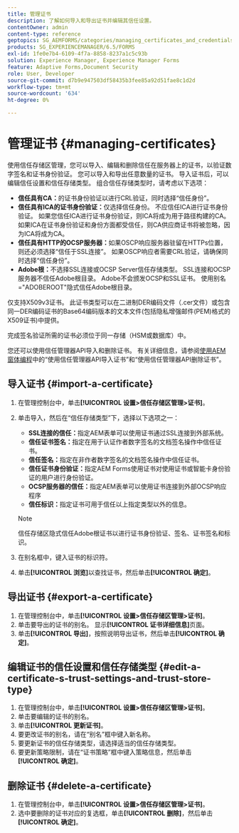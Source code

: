 ```yaml
---
title: 管理证书
description: 了解如何导入和导出证书并编辑其信任设置。
contentOwner: admin
content-type: reference
geptopics: SG_AEMFORMS/categories/managing_certificates_and_credentials
products: SG_EXPERIENCEMANAGER/6.5/FORMS
exl-id: 1fe0e7b4-6109-4f7a-8858-8237a1c5c93b
solution: Experience Manager, Experience Manager Forms
feature: Adaptive Forms,Document Security
role: User, Developer
source-git-commit: d7b9e947503df58435b3fee85a92d51fae8c1d2d
workflow-type: tm+mt
source-wordcount: '634'
ht-degree: 0%

---
```


# 管理证书 {#managing-certificates}

使用信任存储区管理，您可以导入、编辑和删除信任在服务器上的证书，以验证数字签名和证书身份验证。 您可以导入和导出任意数量的证书。 导入证书后，可以编辑信任设置和信任存储类型。 组合信任存储类型时，请考虑以下选项：

* **信任具有CA：**&#x200B;的证书身份验证以进行CRL验证，同时选择“信任身份”。
* **信任具有ICA的证书身份验证：**&#x200B;仅选择信任身份。 不应信任ICA进行证书身份验证。 如果您信任ICA进行证书身份验证，则ICA将成为用于路径构建的CA。 如果ICA在证书身份验证和身份方面都受信任，则CA供应商证书将被忽略，因为ICA将成为CA。
* **信任具有HTTP的OCSP服务器：**&#x200B;如果OSCP响应服务器驻留在HTTPs位置，则还必须选择“信任于SSL连接”。 如果OSCP响应者需要CRL验证，请确保同时选择“信任身份”。
* **Adobe根：**&#x200B;不选择SSL连接或OCSP Server信任存储类型。 SSL连接和OCSP服务器不信任Adobe根目录。 Adobe不会颁发OCSP和SSL证书。 使用别名=&quot;ADOBEROOT&quot;隐式信任Adobe根目录。

仅支持X509v3证书。 此证书类型可以在二进制DER编码文件（.cer文件）或包含同一DER编码证书的Base64编码版本的文本文件(包括隐私增强邮件(PEM)格式的X509证书)中提供。

完成签名验证所需的证书必须位于同一存储（HSM或数据库）中。

您还可以使用信任管理器API导入和删除证书。 有关详细信息，请参阅[使用AEM窗体编程](https://www.adobe.com/go/learn_aemforms_programming_63)中的“使用信任管理器API导入证书”和“使用信任管理器API删除证书”。

## 导入证书 {#import-a-certificate}

1. 在管理控制台中，单击&#x200B;**[!UICONTROL 设置>信任存储区管理>证书]**。
1. 单击导入，然后在“信任存储类型”下，选择以下选项之一：

   * **SSL连接的信任：**&#x200B;指定AEM表单可以使用证书通过SSL连接到外部系统。
   * **信任证书签名：**&#x200B;指定在用于认证作者数字签名的文档签名操作中信任证书。
   * **信任签名：**&#x200B;指定在非作者数字签名的文档签名操作中信任证书。
   * **信任证书身份验证：**&#x200B;指定AEM Forms使用证书对使用证书或智能卡身份验证的用户进行身份验证。
   * **OCSP服务器的信任：**&#x200B;指定AEM表单可以使用证书连接到外部OCSP响应程序
   * **信任标识：**&#x200B;指定证书可用于信任以上指定类型以外的信息。

   >[!NOTE]
   >
   >信任存储区隐式信任Adobe根证书以进行证书身份验证、签名、证书签名和标识。

1. 在别名框中，键入证书的标识符。
1. 单击&#x200B;**[!UICONTROL 浏览]**&#x200B;以查找证书，然后单击&#x200B;**[!UICONTROL 确定]**。

## 导出证书 {#export-a-certificate}

1. 在管理控制台中，单击&#x200B;**[!UICONTROL 设置>信任存储区管理>证书]**。
1. 单击要导出的证书的别名。 显示&#x200B;**[!UICONTROL 证书详细信息]**&#x200B;页面。
1. 单击&#x200B;**[!UICONTROL 导出]**，按照说明导出证书，然后单击&#x200B;**[!UICONTROL 确定]**。

## 编辑证书的信任设置和信任存储类型 {#edit-a-certificate-s-trust-settings-and-trust-store-type}

1. 在管理控制台中，单击&#x200B;**[!UICONTROL 设置>信任存储区管理>证书]**。
1. 单击要编辑的证书的别名。
1. 单击&#x200B;**[!UICONTROL 更新证书]**。
1. 要更改证书的别名，请在“别名”框中键入新名称。
1. 要更新证书的信任存储类型，请选择适当的信任存储类型。
1. 要更新策略限制，请在“证书策略”框中键入策略信息，然后单击&#x200B;**[!UICONTROL 确定]**。

## 删除证书 {#delete-a-certificate}

1. 在管理控制台中，单击&#x200B;**[!UICONTROL 设置>信任存储区管理>证书]**。
1. 选中要删除的证书对应的复选框，单击&#x200B;**[!UICONTROL 删除]**，然后单击&#x200B;**[!UICONTROL 确定]**。
